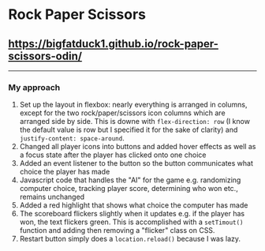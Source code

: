 # Rock Paper Scissors
## https://bigfatduck1.github.io/rock-paper-scissors-odin/
***
### My approach

1. Set up the layout in flexbox: nearly everything is arranged in columns, except for the two rock/paper/scissors icon columns which are arranged side by side. This is downe with ```flex-direction: row``` (I know the default value is row but I specified it for the sake of clarity) and ```justify-content: space-around```.
2. Changed all player icons into buttons and added hover effects as well as a focus state after the player has clicked onto one choice
3. Added an event listener to the button so the button communicates what choice the player has made
4. Javascript code that handles the "AI" for the game e.g. randomizing computer choice, tracking player score, determining who won etc., remains unchanged
5. Added a red highlight that shows what choice the computer has made
6. The scoreboard flickers slightly when it updates e.g. if the player has won, the text flickers green. This is accomplished with a   ```setTimout()``` function and adding then removing a "flicker" class on CSS.
7. Restart button simply does a ```location.reload()``` because I was lazy. 